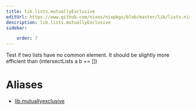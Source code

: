 ```yaml
---
title: lib.lists.mutuallyExclusive
editUrl: https://www.github.com/nixos/nixpkgs/blob/master/lib/lists.nix#L1091C23
description: lib.lists.mutuallyExclusive
sidebar:

    order: 7
---
```


Test if two lists have no common element.
It should be slightly more efficient than (intersectLists a b == [])


# Aliases

- [lib.mutuallyexclusive](/nix-doc-comments/reference/lib/lib-mutuallyexclusive)


